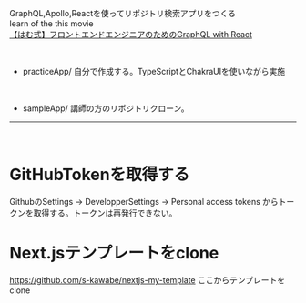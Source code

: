 GraphQL,Apollo,Reactを使ってリポジトリ検索アプリをつくる<br> 
learn of the this movie <br>[【はむ式】フロントエンドエンジニアのためのGraphQL with React](https://www.udemy.com/course/graphql-with-react/)

<br>

- practiceApp/ 
自分で作成する。TypeScriptとChakraUIを使いながら実施
<br>

- sampleApp/
  講師の方のリポジトリクローン。

---
<br>

# GitHubTokenを取得する
GithubのSettings → DevelopperSettings → Personal access tokens
からトークンを取得する。トークンは再発行できない。

# Next.jsテンプレートをclone
https://github.com/s-kawabe/nextjs-my-template
ここからテンプレートをclone

# 

